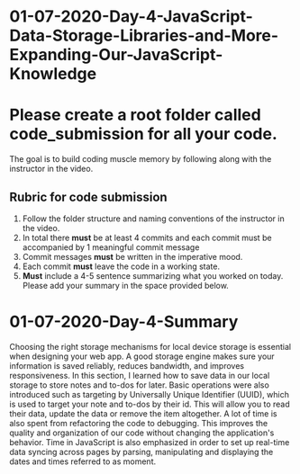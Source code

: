 # 01-07-2020-Day-4-JavaScript-Data-Storage-Libraries-and-More-Expanding-Our-JavaScript-Knowledge

# Please create a root folder called **code_submission** for all your code.

The goal is to build coding muscle memory by following along with the instructor in the video.

## Rubric for code submission
 1. Follow the folder structure and naming conventions of the instructor in the video. 
 2. In total there **must** be at least 4 commits and each commit must be accompanied by 1 meaningful commit message
 3. Commit messages **must** be written in the imperative mood.
 4. Each commit **must** leave the code in a working state.
 5. **Must** include a 4-5 sentence summarizing what you worked on today. Please add your summary in the space provided below.
 
 
 # 01-07-2020-Day-4-Summary
 
Choosing the right storage mechanisms for local device storage is essential when designing your web app. A good storage engine makes sure your information is saved reliably, reduces bandwidth, and improves responsiveness. In this section, I learned how to save data in our local storage to store notes and to-dos for later. Basic operations were also introduced such as targeting by Universally Unique Identifier (UUID), which is used to target your note and to-dos by their id. This will allow you to read their data, update the data or remove the item altogether. A lot of time is also spent from refactoring the code to debugging. This improves the quality and organization of our code without changing the application's behavior. Time in JavaScript is also emphasized in order to set up real-time data syncing across pages by parsing, manipulating and displaying the dates and times referred to as moment.
 
 

